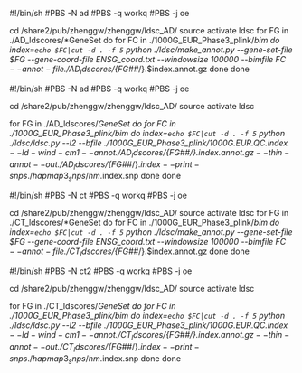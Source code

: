 #!/bin/sh
#PBS -N ad
#PBS -q workq
#PBS -j oe

cd /share2/pub/zhenggw/zhenggw/ldsc_AD/
source activate ldsc
for FG in ./AD_ldscores/*GeneSet
do
	for FC in ./1000G_EUR_Phase3_plink/*bim
		do
		index=`echo $FC|cut -d . -f 5`
		python ./ldsc/make_annot.py --gene-set-file $FG --gene-coord-file ENSG_coord.txt --windowsize 100000 --bimfile $FC --annot-file ./AD_ldscores/${FG##*\/}.$index.annot.gz
	done
done

#!/bin/sh
#PBS -N ad
#PBS -q workq
#PBS -j oe

cd /share2/pub/zhenggw/zhenggw/ldsc_AD/
source activate ldsc

for FG in ./AD_ldscores/*GeneSet
  do
    for FC in ./1000G_EUR_Phase3_plink/*bim
      do 
        index=`echo $FC|cut -d . -f 5`
        python ./ldsc/ldsc.py --l2 --bfile ./1000G_EUR_Phase3_plink/1000G.EUR.QC.$index --ld-wind-cm 1 --annot ./AD_ldscores/${FG##*\/}.$index.annot.gz --thin-annot --out ./AD_ldscores/${FG##*\/}.$index --print-snps ./hapmap3_snps/hm.$index.snp
       done 
done


#!/bin/sh
#PBS -N ct
#PBS -q workq
#PBS -j oe

cd /share2/pub/zhenggw/zhenggw/ldsc_AD/
source activate ldsc
for FG in ./CT_ldscores/*GeneSet
do
	for FC in ./1000G_EUR_Phase3_plink/*bim
		do
		index=`echo $FC|cut -d . -f 5`
		python ./ldsc/make_annot.py --gene-set-file $FG --gene-coord-file ENSG_coord.txt --windowsize 100000 --bimfile $FC --annot-file ./CT_ldscores/${FG##*\/}.$index.annot.gz
	done
done


#!/bin/sh
#PBS -N ct2
#PBS -q workq
#PBS -j oe

cd /share2/pub/zhenggw/zhenggw/ldsc_AD/
source activate ldsc

for FG in ./CT_ldscores/*GeneSet
  do
    for FC in ./1000G_EUR_Phase3_plink/*bim
      do 
        index=`echo $FC|cut -d . -f 5`
        python ./ldsc/ldsc.py --l2 --bfile ./1000G_EUR_Phase3_plink/1000G.EUR.QC.$index --ld-wind-cm 1 --annot ./CT_ldscores/${FG##*\/}.$index.annot.gz --thin-annot --out ./CT_ldscores/${FG##*\/}.$index --print-snps ./hapmap3_snps/hm.$index.snp
       done 
done


